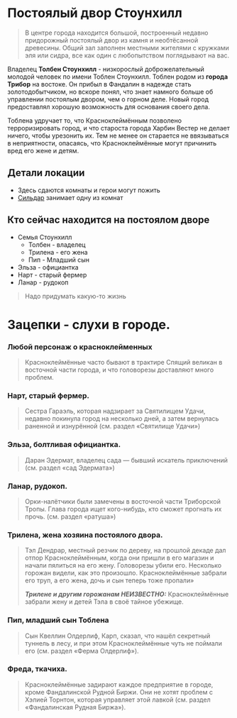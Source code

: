 # Постоялый двор Стоунхилл
> В центре города находится большой, построенный недавно придорожный постоялый двор из камня и необтёсанной древесины.
> Общий зал заполнен местными жителями с кружками эля или сидра, все как один с любопытством поглядывают на вас.

Владелец **Толбен Стоунхилл** - низкорослый доброжелательный молодой человек по имени Тоблен Стоунхилл.
Тоблен родом из **города Трибор** на востоке. 
Он прибыл в Фандалин в надежде стать золотодобытчиком, но вскоре понял,
что знает намного больше об управлении постоялым двором, чем о горном деле.
Новый город предоставлял хорошую возможность для основания своего дела.

Тоблена удручает то, что Красноклеймённым позволено терроризировать город, и что староста города Харбин Вестер
не делает ничего, чтобы урезонить их.
Тем не менее он старается не ввязываться в неприятности, опасаясь, что Красноклеймённые могут причинить вред его жене и детям.

## Детали локации
* Здесь сдаются комнаты и герои могут пожить
* [Сильдар](./Sildar.md) занимает одну из комнат

## Кто сейчас находится на постоялом дворе
* Семья Стоунхилл
  * Толбен - владелец
  * Трилена - его жена
  * Пип - Младший сын
* Эльза - официантка
* Нарт - старый фермер
* Ланар - рудокоп
> Надо придумать какую-то жизнь

# Зацепки - слухи в городе.
### Любой персонаж о красноклейменных
> Красноклеймённые часто бывают в трактире Спящий великан в восточной части города, и что головорезы доставляют много проблем.

### Нарт, старый фермер.
> Сестра Гараэль, которая надзирает за Святилищем Удачи, недавно покинула город на несколько дней, а затем вернулась раненной и изнурённой
(см. раздел «Святилище Удачи»)

### Эльза, болтливая официантка.
> Даран Эдермат, владелец сада — бывший искатель приключений
(см. раздел «сад Эдермата»)

### Ланар, рудокоп.
> Орки-налётчики были замечены в восточной части Триборской Тропы. Глава города ищет кого-нибудь, кто сможет прогнать их прочь.
(см. раздел «ратуша»)

### Трилена, жена хозяина постоялого двора.
> Тэл Дендрар, местный резчик по дереву, на прошлой декаде дал отпор Красноклеймённым, когда они пришли в его магазин и начали пялиться на его жену.
> Головорезы убили его. Несколько горожан видели, как это произошло.
> Красноклеймённые забрали его труп, а его жена, дочь и сын теперь тоже пропали» 
> 
> ***Трилене и другим горожанам НЕИЗВЕСТНО:*** Красноклеймённые забрали жену и детей Тэла в своё тайное убежище.

### Пип, младший сын Тоблена
> Сын Квеллин Олдерлиф, Карп, сказал, что нашёл секретный туннель в лесу, и при этом Красноклеймённые чуть не поймали его
(см. раздел «Ферма Олдерлиф»).

### Фреда, ткачиха.
> Красноклеймённые задирают каждое предприятие в городе, кроме Фандалинской Рудной Биржи.
> Они не хотят проблем с Хэлией Торнтон, которая управляет этой лавкой
(см. раздел «Фандалинская Рудная Биржа»).